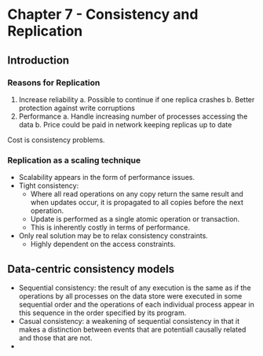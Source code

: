 # Chapter 7 - Consistency and Replication

## Introduction

### Reasons for Replication

1. Increase reliability
    a. Possible to continue if one replica crashes
    b. Better protection against write corruptions
2. Performance
    a. Handle increasing number of processes accessing the data
    b. Price could be paid in network keeping replicas up to date

Cost is consistency problems.

### Replication as a scaling technique

- Scalability appears in the form of performance issues.
- Tight consistency:
    - Where all read operations on any copy return the same result and when updates occur, it is propagated to all copies before the next operation.
    - Update is performed as a single atomic operation or transaction.
    - This is inherently costly in terms of performance.
- Only real solution may be to relax consistency constraints.
    - Highly dependent on the access constraints.

## Data-centric consistency models

- Sequential consistency: the result of any execution is the same as if the operations by all processes on the data store were executed in some sequential order and the operations of each individual process appear in this sequence in the order specified by its program.
- Casual consistency: a weakening of sequential consistency in that it makes a distinction between events that are potentiall causally related and those that are not.
-


